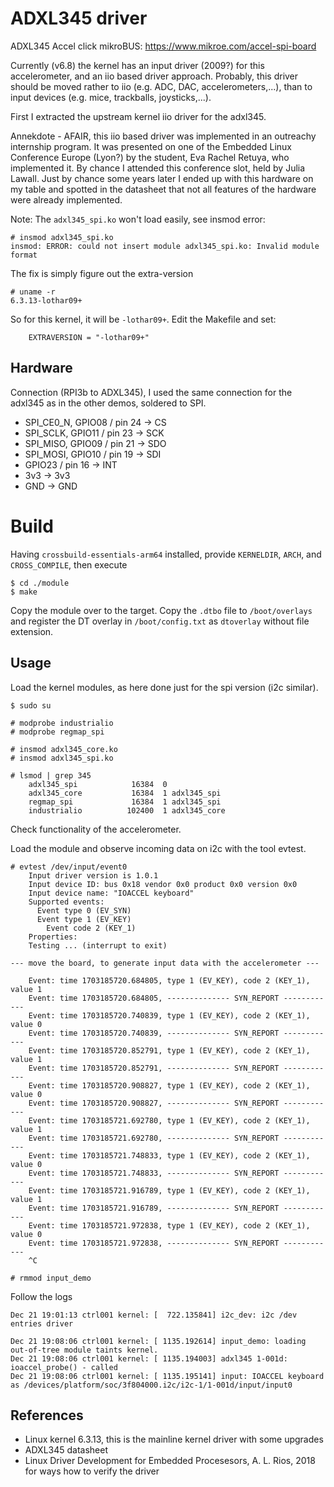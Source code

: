 # ADXL345 driver

ADXL345 Accel click mikroBUS: https://www.mikroe.com/accel-spi-board

Currently (v6.8) the kernel has an input driver (2009?) for this
accelerometer, and an iio based driver approach. Probably, this driver
should be moved rather to iio (e.g. ADC, DAC, accelerometers,...),
than to input devices (e.g. mice, trackballs, joysticks,...).  

First I extracted the upstream kernel iio driver for the
adxl345.

Annekdote - AFAIR, this iio based driver was implemented in an
outreachy internship program. It was presented on one of the Embedded
Linux Conference Europe (Lyon?) by the student, Eva Rachel Retuya, who
implemented it. By chance I attended this conference slot, held by
Julia Lawall. Just by chance some years later I ended up with this
hardware on my table and spotted in the datasheet that not all
features of the hardware were already implemented.  

Note: The `adxl345_spi.ko` won't load easily, see insmod error:
```
# insmod adxl345_spi.ko
insmod: ERROR: could not insert module adxl345_spi.ko: Invalid module format
```
The fix is simply figure out the extra-version
```
# uname -r
6.3.13-lothar09+
```
So for this kernel, it will be `-lothar09+`. Edit the Makefile and set:
```
    EXTRAVERSION = "-lothar09+"
```

## Hardware

Connection (RPI3b to ADXL345), I used the same connection for the adxl345 as in the other demos, soldered to SPI.  
- SPI_CE0_N, GPIO08 / pin 24 -> CS
- SPI_SCLK, GPIO11 / pin 23 -> SCK
- SPI_MISO, GPIO09 / pin 21 -> SDO
- SPI_MOSI, GPIO10 / pin 19 -> SDI
- GPIO23 / pin 16 -> INT
- 3v3 -> 3v3
- GND -> GND

# Build

Having `crossbuild-essentials-arm64` installed, provide `KERNELDIR`, `ARCH`, and `CROSS_COMPILE`, then execute  
```
$ cd ./module
$ make
```
Copy the module over to the target. Copy the `.dtbo` file to `/boot/overlays` and register the DT overlay in `/boot/config.txt` as `dtoverlay` without file extension.  

## Usage
Load the kernel modules, as here done just for the spi version (i2c similar).  
```
$ sudo su

# modprobe industrialio
# modprobe regmap_spi

# insmod adxl345_core.ko
# insmod adxl345_spi.ko

# lsmod | grep 345
    adxl345_spi            16384  0
    adxl345_core           16384  1 adxl345_spi
    regmap_spi             16384  1 adxl345_spi
    industrialio          102400  1 adxl345_core
```

Check functionality of the accelerometer.  

Load the module and observe incoming data on i2c with the tool evtest.  
```
# evtest /dev/input/event0
    Input driver version is 1.0.1
    Input device ID: bus 0x18 vendor 0x0 product 0x0 version 0x0
    Input device name: "IOACCEL keyboard"
    Supported events:
      Event type 0 (EV_SYN)
      Event type 1 (EV_KEY)
        Event code 2 (KEY_1)
    Properties:
    Testing ... (interrupt to exit)

--- move the board, to generate input data with the accelerometer ---

    Event: time 1703185720.684805, type 1 (EV_KEY), code 2 (KEY_1), value 1
    Event: time 1703185720.684805, -------------- SYN_REPORT ------------
    Event: time 1703185720.740839, type 1 (EV_KEY), code 2 (KEY_1), value 0
    Event: time 1703185720.740839, -------------- SYN_REPORT ------------
    Event: time 1703185720.852791, type 1 (EV_KEY), code 2 (KEY_1), value 1
    Event: time 1703185720.852791, -------------- SYN_REPORT ------------
    Event: time 1703185720.908827, type 1 (EV_KEY), code 2 (KEY_1), value 0
    Event: time 1703185720.908827, -------------- SYN_REPORT ------------
    Event: time 1703185721.692780, type 1 (EV_KEY), code 2 (KEY_1), value 1
    Event: time 1703185721.692780, -------------- SYN_REPORT ------------
    Event: time 1703185721.748833, type 1 (EV_KEY), code 2 (KEY_1), value 0
    Event: time 1703185721.748833, -------------- SYN_REPORT ------------
    Event: time 1703185721.916789, type 1 (EV_KEY), code 2 (KEY_1), value 1
    Event: time 1703185721.916789, -------------- SYN_REPORT ------------
    Event: time 1703185721.972838, type 1 (EV_KEY), code 2 (KEY_1), value 0
    Event: time 1703185721.972838, -------------- SYN_REPORT ------------
    ^C

# rmmod input_demo
```

Follow the logs   
```
Dec 21 19:01:13 ctrl001 kernel: [  722.135841] i2c_dev: i2c /dev entries driver

Dec 21 19:08:06 ctrl001 kernel: [ 1135.192614] input_demo: loading out-of-tree module taints kernel.
Dec 21 19:08:06 ctrl001 kernel: [ 1135.194003] adxl345 1-001d: ioaccel_probe() - called
Dec 21 19:08:06 ctrl001 kernel: [ 1135.195141] input: IOACCEL keyboard as /devices/platform/soc/3f804000.i2c/i2c-1/1-001d/input/input0
```

## References
* Linux kernel 6.3.13, this is the mainline kernel driver with some upgrades
* ADXL345 datasheet
* Linux Driver Development for Embedded Procesesors, A. L. Rios, 2018 for ways how to verify the driver
